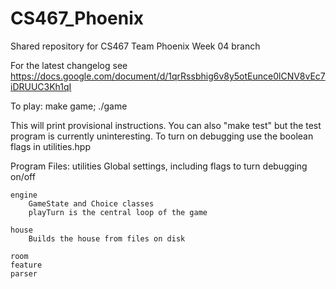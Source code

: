 # CS467_Phoenix
Shared repository for CS467 Team Phoenix Week 04 branch

For the latest changelog see
https://docs.google.com/document/d/1qrRssbhig6v8y5otEunce0lCNV8vEc7iDRUUC3Kh1qI


To play: 
	make game;
	./game

This will print provisional instructions. You can also "make test" but
the test program is currently uninteresting. To turn on debugging use
the boolean flags in utilities.hpp

Program Files:
	utilities
		Global settings, including flags to turn debugging on/off

	engine
		GameState and Choice classes
		playTurn is the central loop of the game

	house
		Builds the house from files on disk

	room
	feature
	parser
